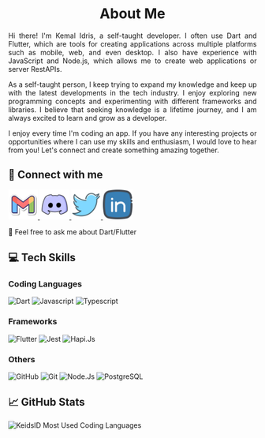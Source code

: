 <!---
KeidsID/KeidsID is a ✨ special ✨ repository because its `README.md` (this file) appears on your GitHub profile.
You can click the Preview link to take a look at your changes.

Here are some ideas to get you started:

- 🔭 I’m currently working on ...
- 🌱 I’m currently learning ...
- 👯 I’m looking to collaborate on ...
- 🤔 I’m looking for help with ...
- 💬 Ask me about ...
- 📫 How to reach me: ...
- 😄 Pronouns: ...
- ⚡ Fun fact: ...
--->

<!-- <p align="center">
  <img
    src="assets/images/kaguya-sama-neko.gif"
    alt="Nya"
    width="300px"
    height="300px"
  />
</p> -->

<h1 align="center">About Me</h1>

<p align="justify">
Hi there! I'm Kemal Idris, a self-taught developer. I often use Dart and
Flutter, which are tools for creating applications across multiple platforms
such as mobile, web, and even desktop. I also have experience with JavaScript
and Node.js, which allows me to create web applications or server RestAPIs.
</p>

<p align="justify">
As a self-taught person, I keep trying to expand my knowledge and keep up with
the latest developments in the tech industry. I enjoy exploring new programming
concepts and experimenting with different frameworks and libraries. I believe
that seeking knowledge is a lifetime journey, and I am always excited to learn
and grow as a developer.
</p>

<p align="justify">
I enjoy every time I'm coding an app. If you have any interesting projects or
opportunities where I can use my skills and enthusiasm, I would love to hear
from you! Let's connect and create something amazing together.
</p>

## 🤝 Connect with me

<a href="mailto:keidscode@gmail.com">
  <img 
    src="assets/icons/gmail-logo.png" 
    alt="keidscode@gmail.com"
    width="60px"
  />
</a>
<a href="https://discordapp.com/users/1027789230069518346">
  <img
    src="assets/icons/discord-logo.png" 
    alt="@keids_id on Discord"
    width="60px"
  />
</a>
<a href="https://twitter.com/keids_id">
  <img
    src="assets/icons/twitter-logo.png" 
    alt="@keids_id on Twitter"
    width="60px"
  />
</a>
<a href="https://www.linkedin.com/in/keidsid/">
  <img
    src="assets/icons/linkedin-logo.png" 
    alt="@keidsid on LinkedIn"
    width="60px"
  />
</a>

💬 Feel free to ask me about Dart/Flutter

## 💻 Tech Skills

### Coding Languages

![Dart](https://img.shields.io/badge/Dart-red?style=flat&logo=dart&logoColor=2cb8f7&labelColor=333333&color=01579b)
![Javascript](https://img.shields.io/badge/Javascript-red?style=flat&logo=javascript&labelColor=333333&color=F7DF1E)
![Typescript](https://img.shields.io/badge/Typescript-red?style=flat&logo=typescript&labelColor=333333&color=3178c6)

### Frameworks

![Flutter](https://img.shields.io/badge/Dart-Flutter-red?style=flat&logo=flutter&logoColor=2cb8f7&labelColor=333333&color=01579b)
![Jest](https://img.shields.io/badge/JavaScript_Testing-Jest-red?style=flat&logo=jest&logoColor=e3648a&labelColor=333333&color=C21325)
![Hapi.Js](https://img.shields.io/badge/Node-Hapi.Js-red?style=flat&labelColor=333333&color=464646)

### Others

![GitHub](https://img.shields.io/badge/GitHub-red?style=flat&logo=gitHub&color=333333)
![Git](https://img.shields.io/badge/Git-red?style=flat&logo=git&labelColor=333333&color=f05032)
![Node.Js](https://img.shields.io/badge/Node.Js-red?style=flat&logo=nodedotjs&labelColor=333333&color=339933)
![PostgreSQL](https://img.shields.io/badge/PostgreSQL-red?style=flat&logo=postgresql&labelColor=333333&color=4169E1)

## 📈 GitHub Stats

<!--- https://github.com/anuraghazra/github-readme-stats --->

![KeidsID Most Used Coding Languages](https://github-readme-stats.vercel.app/api/top-langs/?username=KeidsID&layout=compact&hide=cmake,c%2b%2b,swift&exclude_repo=keidsid.github.io,dicoding-flutter-story-app-web-build&theme=dracula)
